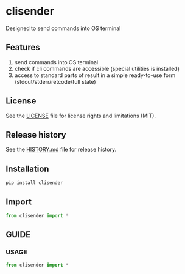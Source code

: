 # clisender
Designed to send commands into OS terminal

## Features
1. send commands into OS terminal
2. check if cli commands are accessible (special utilities is installed)
3. access to standard parts of result in a simple ready-to-use form (stdout/stderr/retcode/full state)

## License
See the [LICENSE](LICENSE) file for license rights and limitations (MIT).


## Release history
See the [HISTORY.md](HISTORY.md) file for release history.


## Installation
```commandline
pip install clisender
```

## Import

```python
from clisender import *
```


## GUIDE

### USAGE

```python
from clisender import *
```
